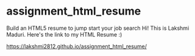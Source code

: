 # assignment_html_resume
Build an HTML5 resume to jump start your job search
Hi! This is Lakshmi Maduri.
Here's the link to my HTML Resume :)

https://lakshmi2812.github.io/assignment_html_resume/

